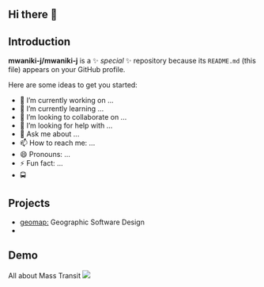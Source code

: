 ## Hi there 👋

## Introduction
**mwaniki-j/mwaniki-j** is a ✨ _special_ ✨ repository because its `README.md` (this file) appears on your GitHub profile.

Here are some ideas to get you started:

- 🔭 I’m currently working on ...
- 🌱 I’m currently learning ...
- 👯 I’m looking to collaborate on ...
- 🤔 I’m looking for help with ...
- 💬 Ask me about ...
- 📫 How to reach me: ...
- 😄 Pronouns: ...
- ⚡ Fun fact: ...
- 🚍
## Projects
- [geomap:](https://youtu.be/fr1Fz-XViIE?list=PLAxJ4-o7ZoPcD-6wZ2xY5bXuu48Scu8kq) Geographic Software Design
-


## Demo
All about Mass Transit
![](https://i.gifer.com/embedded/download/QIGI.gif)
